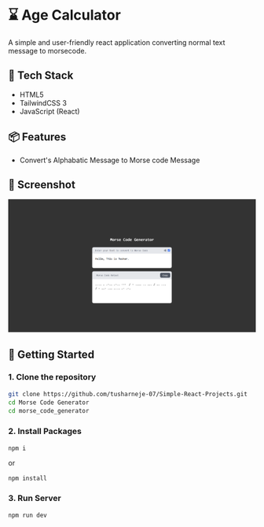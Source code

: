 # ⌛ Age Calculator

A simple and user-friendly react application converting normal text message to morsecode.


## 🧰 Tech Stack

- HTML5
- TailwindCSS 3
- JavaScript (React)

## 📦 Features

- Convert's Alphabatic Message to Morse code Message

## 📸 Screenshot

![Currency Converter UI](./ss.png)


## 🚀 Getting Started

### 1. Clone the repository

```bash
git clone https://github.com/tusharneje-07/Simple-React-Projects.git
cd Morse Code Generator
cd morse_code_generator
````

### 2. Install Packages
```npm
npm i
```
or
```npm
npm install
```
### 3. Run Server
```npm
npm run dev
```

